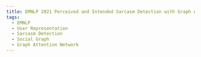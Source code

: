 ```yaml
---
title: EMNLP 2021 Perceived and Intended Sarcasm Detection with Graph Attention Networks
tags: 
  - EMNLP
  - User Representation
  - Sarcasm Detection
  - Social Graph
  - Graph Attention Network
---
```


